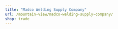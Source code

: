 ```yaml
---
title: "Madco Welding Supply Company"
url: /mountain-view/madco-welding-supply-company/
shop: trade
---
```

